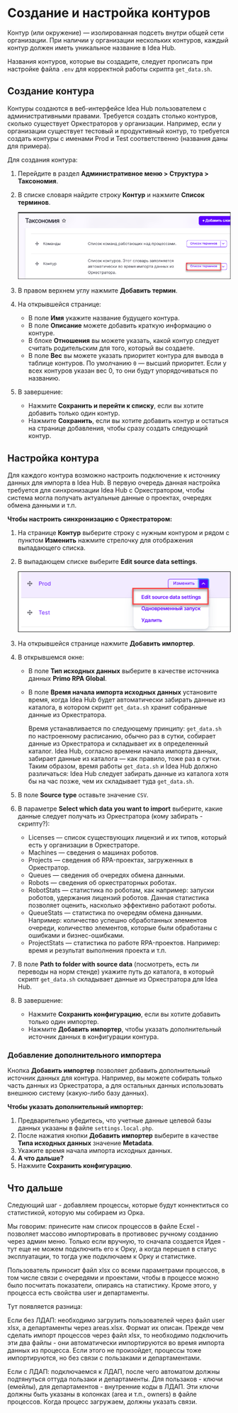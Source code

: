 # Создание и настройка контуров

Контур (или окружение) — изолированная подсеть внутри общей сети организации. При наличии у организации нескольких контуров, каждый контур должен иметь уникальное название в Idea Hub.

Названия контуров, которые вы создадите, следует прописать при настройке файла `.env` для корректной работы скрипта `get_data.sh`.

## Создание контура

Контуры создаются в веб-интерфейсе Idea Hub пользователем с административными правами. Требуется создать столько контуров, сколько существует Оркестраторов у организации. Например, если у организации существует тестовый и продуктивный контур, то требуется создать контуры с именами Prod и Test соответственно (названия даны для примера).

Для создания контура:
1. Перейдите в раздел **Административное меню > Структура > Таксономия**.
1. В списке словаря найдите строку **Контур** и нажмите **Список терминов**.

   ![Таксономия](<../../../idea-hub/resources/admin/installation/taxonomy.png>)

1. В правом верхнем углу нажмите **Добавить термин**.
1. На открывшейся странице:
   * В поле **Имя** укажите название будущего контура.
   * В поле **Описание** можете добавить краткую информацию о контуре.
   * В блоке **Отношения** вы можете указать, какой контур следует считать родительским для того, который вы создаете.
   * В поле **Вес** вы можете указать приоритет контура для вывода в таблице контуров. По умолчанию `0` — высший приоритет. Если у всех контуров указан вес 0, то они будут упорядочиваться по названию.
1. В завершение:
   * Нажмите **Сохранить и перейти к списку**, если вы хотите добавить только один контур.
   * Нажмите **Сохранить**, если вы хотите добавить контур и остаться на странице добавления, чтобы сразу создать следующий контур.
   

## Настройка контура

Для каждого контура возможно настроить подключение к источнику данных для импорта в Idea Hub. В первую очередь данная настройка требуется для синхронизации Idea Hub с Оркестратором, чтобы система могла получать актуальные данные о проектах, очередях обмена данными и т.п.

**Чтобы настроить синхронизацию с Оркестратором:**

1. На странице **Контур** выберите строку с нужным контуром и рядом с пунктом **Изменить** нажмите стрелочку для отображения выпадающего списка.
1. В выпадающем списке выберите **Edit source data settings**.
  
   ![Edit source data settings](<../../../idea-hub/resources/admin/installation/env-overview-list-menu.png>)

1. На открывшейся странице нажмите **Добавить импортер**. 
1. В открывшемся окне:
   * В поле **Тип исходных данных** выберите в качестве источника данных **Primo RPA Global**.
   * В поле **Время начала импорта исходных данных** установите время, когда Idea Hub будет автоматически забирать данные из каталога, в котором скрипт `get_data.sh` хранит собранные данные из Оркестратора.
   
     Время устанавливается по следующему принципу: `get_data.sh` по настроенному расписанию, обычно раз в сутки, собирает данные из Оркестратора и складывает их в определенный каталог. Idea Hub, согласно времени начала импорта данных, забирает данные из каталога — как правило, тоже раз в сутки. Таким образом, время работы `get_data.sh` и Idea Hub должно различаться: Idea Hub следует забирать данные из каталога хотя бы на час позже, чем их складывает туда `get_data.sh`.
1. В поле **Source type** оставьте значение `CSV`.
1. В параметре **Select which data you want to import** выберите, какие данные следует получать из Оркестратора (кому забирать - скрипту?):
   * Licenses — список существующих лицензий и их типов, который есть у организации в Оркестраторе. 
   * Machines — сведения о машинах роботов.
   * Projects — сведения об RPA-проектах, загруженных в Оркестратор.
   * Queues — сведения об очередях обмена данными.
   * Robots — сведения об оркестраторных роботах.
   * RobotStats — статистика по роботам, как например: запуски роботов, удержания лицензий роботов. Данная статистика позволяет оценить, насколько эффективно работают роботы. 
   * QueueStats — статистика по очередям обмена данными. Например: количество успешно обработанных элементов очереди, количество элементов, которые были обработаны с ошибками и бизнес-ошибками.
   * ProjectStats — статистика по работе RPA-проектов. Например: время и результат выполнения проекта и т.п.
1. В поле **Path to folder with source data** (посмотреть, есть ли переводы на норм стенде) укажите путь до каталога, в который скрипт `get_data.sh` складывает данные из Оркестратора для Idea Hub. 
1. В завершение:
   * Нажмите **Сохранить конфигурацию**, если вы хотите добавить только один импортер.
   * Нажмите **Добавить импортер**, чтобы указать дополнительный источник данных в конфигурации контура.


### Добавление дополнительного импортера

Кнопка **Добавить импортер** позволяет добавить дополнительный источник данных для контура. Например, вы можете собирать только часть данных из Оркестратора, а для остальных данных использовать внешнюю систему (какую-либо базу данных).

**Чтобы указать дополнительный импортер:**
1. Предварительно убедитесь, что учетные данные целевой базы данных указаны в файле `settings.local.php`.
1. После нажатия кнопки **Добавить импортер** выберите в качестве **Типа исходных данных** значение **Metadata**. 
1. Укажите время начала импорта исходных данных.
1. **А что дальше?**
1. Нажмите **Сохранить конфигурацию**.



## Что дальше
Следующий шаг - добавляем процессы, которые будут коннектиться со статистикой, которую мы собираем из Орка.

Мы говорим: принесите нам список процессов в файле Ecxel - позволяет массово импортировать в противовес ручному созданию через админ меню. Только если вручную, то сначала создается Идея - тут еще не можем подключить его к Орку, а когда перешел в статус эксплуатации, то тогда уже подключаем к Орку и статистике.

Пользователь приносит файл xlsx со всеми параметрами процессов, в том числе связи с очередями и проектами, чтобы в процессе можно было посчитать показатели, опираясь на статистику. Кроме этого, у процесса есть свойства user и департаменты.

Тут появляется разница:

Если без ЛДАП: необходимо загрузить пользователей через файл user xlsx, а департаменты через areas.xlsx. Формат их описан. Прежде чем сделать импорт процессов через файл xlsx, то необходимо подключить эти два файлы - они автоматически импортируются во время импорта данных из процесса. Если этого не произойдет, процессы тоже импортируются, но без связи с пользаками и департаментами.


Если с ЛДАП: подключаемся к ЛДАП, после чего автоматом должны подтянуться оттуда пользаки и департаменты. Для пользаков - ключи (емейлы), для департаментов - внутренние коды в ЛДАП. Эти ключи должны быть указаны в колонках (area и т.п., owners) в файле процессов. Когда процесс загружаем, должны указать связи. 
